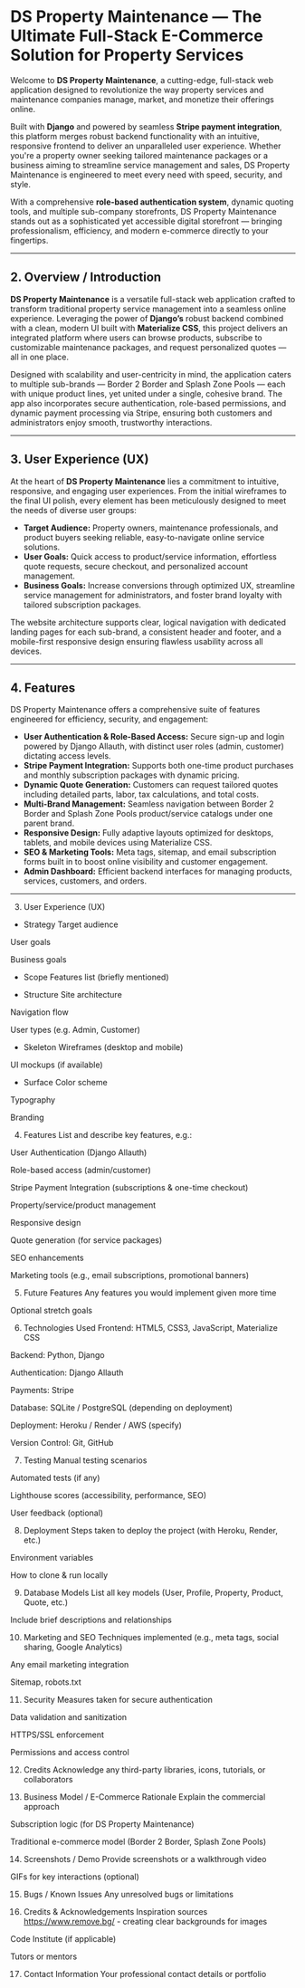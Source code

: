
# DS Property Maintenance — The Ultimate Full-Stack E-Commerce Solution for Property Services

Welcome to **DS Property Maintenance**, a cutting-edge, full-stack web application designed to revolutionize the way property services and maintenance companies manage, market, and monetize their offerings online.

Built with **Django** and powered by seamless **Stripe payment integration**, this platform merges robust backend functionality with an intuitive, responsive frontend to deliver an unparalleled user experience. Whether you're a property owner seeking tailored maintenance packages or a business aiming to streamline service management and sales, DS Property Maintenance is engineered to meet every need with speed, security, and style.

With a comprehensive **role-based authentication system**, dynamic quoting tools, and multiple sub-company storefronts, DS Property Maintenance stands out as a sophisticated yet accessible digital storefront — bringing professionalism, efficiency, and modern e-commerce directly to your fingertips.

---

## 2. Overview / Introduction

**DS Property Maintenance** is a versatile full-stack web application crafted to transform traditional property service management into a seamless online experience. Leveraging the power of **Django’s** robust backend combined with a clean, modern UI built with **Materialize CSS**, this project delivers an integrated platform where users can browse products, subscribe to customizable maintenance packages, and request personalized quotes — all in one place.

Designed with scalability and user-centricity in mind, the application caters to multiple sub-brands — Border 2 Border and Splash Zone Pools — each with unique product lines, yet united under a single, cohesive brand. The app also incorporates secure authentication, role-based permissions, and dynamic payment processing via Stripe, ensuring both customers and administrators enjoy smooth, trustworthy interactions.

---

## 3. User Experience (UX)

At the heart of **DS Property Maintenance** lies a commitment to intuitive, responsive, and engaging user experiences. From the initial wireframes to the final UI polish, every element has been meticulously designed to meet the needs of diverse user groups:

- **Target Audience:** Property owners, maintenance professionals, and product buyers seeking reliable, easy-to-navigate online service solutions.
- **User Goals:** Quick access to product/service information, effortless quote requests, secure checkout, and personalized account management.
- **Business Goals:** Increase conversions through optimized UX, streamline service management for administrators, and foster brand loyalty with tailored subscription packages.

The website architecture supports clear, logical navigation with dedicated landing pages for each sub-brand, a consistent header and footer, and a mobile-first responsive design ensuring flawless usability across all devices.

---

## 4. Features

DS Property Maintenance offers a comprehensive suite of features engineered for efficiency, security, and engagement:

- **User Authentication & Role-Based Access:** Secure sign-up and login powered by Django Allauth, with distinct user roles (admin, customer) dictating access levels.
- **Stripe Payment Integration:** Supports both one-time product purchases and monthly subscription packages with dynamic pricing.
- **Dynamic Quote Generation:** Customers can request tailored quotes including detailed parts, labor, tax calculations, and total costs.
- **Multi-Brand Management:** Seamless navigation between Border 2 Border and Splash Zone Pools product/service catalogs under one parent brand.
- **Responsive Design:** Fully adaptive layouts optimized for desktops, tablets, and mobile devices using Materialize CSS.
- **SEO & Marketing Tools:** Meta tags, sitemap, and email subscription forms built in to boost online visibility and customer engagement.
- **Admin Dashboard:** Efficient backend interfaces for managing products, services, customers, and orders.

---


3. User Experience (UX)
- Strategy
Target audience

User goals

Business goals

- Scope
Features list (briefly mentioned)

- Structure
Site architecture

Navigation flow

User types (e.g. Admin, Customer)

- Skeleton
Wireframes (desktop and mobile)

UI mockups (if available)

- Surface
Color scheme

Typography

Branding

4. Features
List and describe key features, e.g.:

User Authentication (Django Allauth)

Role-based access (admin/customer)

Stripe Payment Integration (subscriptions & one-time checkout)

Property/service/product management

Responsive design

Quote generation (for service packages)

SEO enhancements

Marketing tools (e.g., email subscriptions, promotional banners)

5. Future Features
Any features you would implement given more time

Optional stretch goals

6. Technologies Used
Frontend: HTML5, CSS3, JavaScript, Materialize CSS

Backend: Python, Django

Authentication: Django Allauth

Payments: Stripe

Database: SQLite / PostgreSQL (depending on deployment)

Deployment: Heroku / Render / AWS (specify)

Version Control: Git, GitHub

7. Testing
Manual testing scenarios

Automated tests (if any)

Lighthouse scores (accessibility, performance, SEO)

User feedback (optional)

8. Deployment
Steps taken to deploy the project (with Heroku, Render, etc.)

Environment variables

How to clone & run locally

9. Database Models
List all key models (User, Profile, Property, Product, Quote, etc.)

Include brief descriptions and relationships

10. Marketing and SEO
Techniques implemented (e.g., meta tags, social sharing, Google Analytics)

Any email marketing integration

Sitemap, robots.txt

11. Security
Measures taken for secure authentication

Data validation and sanitization

HTTPS/SSL enforcement

Permissions and access control

12. Credits
Acknowledge any third-party libraries, icons, tutorials, or collaborators

13. Business Model / E-Commerce Rationale
Explain the commercial approach

Subscription logic (for DS Property Maintenance)

Traditional e-commerce model (Border 2 Border, Splash Zone Pools)

14. Screenshots / Demo
Provide screenshots or a walkthrough video

GIFs for key interactions (optional)

15. Bugs / Known Issues
Any unresolved bugs or limitations

16. Credits & Acknowledgements
Inspiration sources
https://www.remove.bg/ - creating clear backgrounds for images

Code Institute (if applicable)

Tutors or mentors

17. Contact Information
Your professional contact details or portfolio

